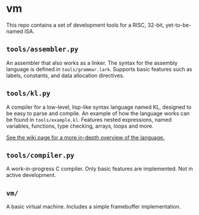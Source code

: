 # vm

This repo contains a set of development tools for a RISC, 32-bit, yet-to-be-named ISA.

## `tools/assembler.py`

An assembler that also works as a linker. The syntax for the assembly language is defined in `tools/grammar.lark`. Supports basic features such as labels, constants, and data allocation directives.

## `tools/kl.py`

A compiler for a low-level, lisp-like syntax language named KL, designed to be easy to parse and compile. An example of how the language works can be found in `tools/example.kl`. Features nested expressions, named variables, functions, type checking, arrays, loops and more.

[See the wiki page for a more in-depth overview of the language.](https://github.com/deagahelio/vm/wiki/KL)

## `tools/compiler.py`

A work-in-progress C compiler. Only basic features are implemented. Not in active development.

## `vm/`

A basic virtual machine. Includes a simple framebuffer implementation.